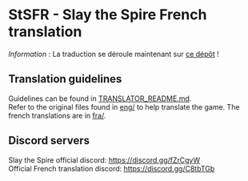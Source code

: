 # StSFR - Slay the Spire French translation

*Information* : La traduction se déroule maintenant sur [ce dépôt](https://github.com/StSFR/StSFR) !


## Translation guidelines
Guidelines can be found in [TRANSLATOR_README.md](TRANSLATOR_README.md).  
Refer to the original files found in [eng/](eng/) to help translate the game. The french translations are in [fra/](fra/).

## Discord servers
Slay the Spire official discord: https://discord.gg/fZrCgyW  
Official French translation discord: https://discord.gg/C8tbTGb
